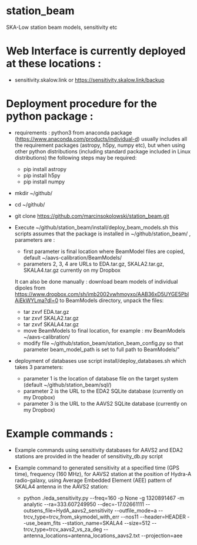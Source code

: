# station_beam
SKA-Low station beam models, sensitivity etc

# Web Interface is currently deployed at these locations :

  - sensitivity.skalow.link or https://sensitivity.skalow.link/backup 
    

# Deployment procedure for the python package :

  - requirements : python3 from anaconda package (https://www.anaconda.com/products/individual-d) usually includes all the requirement packages (astropy, h5py, numpy etc), but when 
    using other python distributions (including standard package included in Linux distributions) the following steps may be required:
    - pip install astropy
    - pip install h5py
    - pip install numpy

  - mkdir ~/github/
  - cd ~/github/
  - git clone https://github.com/marcinsokolowski/station_beam.git
  - Execute ~/github/station_beam/install/deploy_beam_models.sh this scripts assumes that the package is installed in ~/github/station_beam/ , parameters are :
     - first parameter is final location where BeamModel files are copied, default ~/aavs-calibration/BeamModels/
     - parameters 2, 3, 4 are URLs to EDA.tar.gz, SKALA2.tar.gz, SKALA4.tar.gz currently on my Dropbox

    It can also be done manually : download beam models of individual dipoles from https://www.dropbox.com/sh/imb2002vwhmoyxo/AAB36xD5UYGE5PblAiEkWYLma?dl=0 to BeamModels directory, unpack the files:
      - tar zxvf EDA.tar.gz
      - tar zxvf SKALA2.tar.gz
      - tar zxvf SKALA4.tar.gz    
      - move BeamModels to final location, for example : mv BeamModels ~/aavs-calibration/
      - modify file ~/github/station_beam/station_beam_config.py so that parameter beam_model_path is set to full path to BeamModels/"


  - deployment of databases use script install/deploy_databases.sh which takes 3 parameters:
    - parameter 1 is the location of database file on the target system (default ~/github/station_beam/sql/)
    - parameter 2 is the URL to the EDA2 SQLite database (currently on my Dropbox)
    - parameter 3 is the URL to the AAVS2 SQLite database (currently on my Dropbox)


    
# Example commands :

  - Example commands using sensitivity databases for AAVS2 and EDA2 stations are provided in the header of sensitivity_db.py script 

  - Example command to generated sensitivity at a specified time (GPS time), frequency (160 MHz), for AAVS2 station at the position of Hydra-A
    radio-galaxy, using Average Embedded Element (AEE) pattern of SKALA4 antenna in the AAVS2 station:

     - python ./eda_sensitivity.py --freq=160 -p None -g 1320891467  -m analytic --ra=333.607249950 --dec=-17.02661111 --outsens_file=HydA_aavs2_sensitivity --outfile_mode=a --trcv_type=trcv_from_skymodel_with_err  --nos11 --header=HEADER  --use_beam_fits --station_name=SKALA4 --size=512 --trcv_type=trcv_aavs2_vs_za_deg --antenna_locations=antenna_locations_aavs2.txt --projection=aee





    